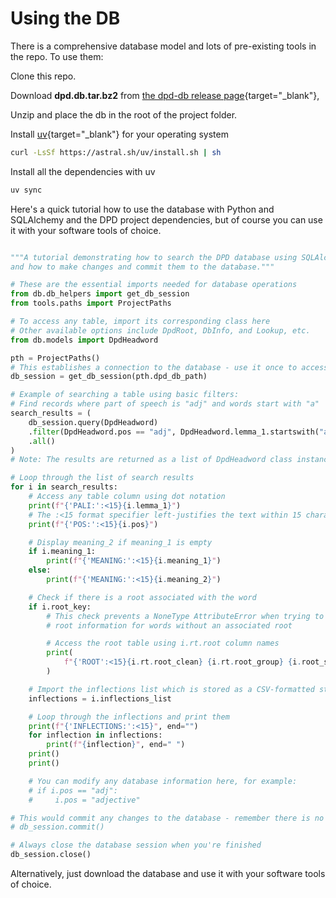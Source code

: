 # Using the DB

There is a comprehensive database model and lots of pre-existing tools in the repo. To use them:

Clone this repo.

Download **dpd.db.tar.bz2** from [the dpd-db release page](https://github.com/sasanarakkha/dpd-db-sbs/releases/latest/){target="_blank"}, 

Unzip and place the db in the root of the project folder.

Install [uv](https://astral.sh/uv/install){target="_blank"} for your operating system

```bash
curl -LsSf https://astral.sh/uv/install.sh | sh
```

Install all the dependencies with uv

```bash
uv sync
```

Here's a quick tutorial how to use the database with Python and SQLAlchemy and the DPD project dependencies, but of course you can use it with your software tools of choice. 


``` py

"""A tutorial demonstrating how to search the DPD database using SQLAlchemy,
and how to make changes and commit them to the database."""

# These are the essential imports needed for database operations
from db.db_helpers import get_db_session
from tools.paths import ProjectPaths

# To access any table, import its corresponding class here
# Other available options include DpdRoot, DbInfo, and Lookup, etc.
from db.models import DpdHeadword

pth = ProjectPaths()
# This establishes a connection to the database - use it once to access the database
db_session = get_db_session(pth.dpd_db_path)

# Example of searching a table using basic filters:
# Find records where part of speech is "adj" and words start with "a"
search_results = (
    db_session.query(DpdHeadword)
    .filter(DpdHeadword.pos == "adj", DpdHeadword.lemma_1.startswith("a"))
    .all()
)
# Note: The results are returned as a list of DpdHeadword class instances

# Loop through the list of search results
for i in search_results:
    # Access any table column using dot notation
    print(f"{'PALI:':<15}{i.lemma_1}")
    # The :<15 format specifier left-justifies the text within 15 characters
    print(f"{'POS:':<15}{i.pos}")

    # Display meaning_2 if meaning_1 is empty
    if i.meaning_1:
        print(f"{'MEANING:':<15}{i.meaning_1}")
    else:
        print(f"{'MEANING:':<15}{i.meaning_2}")

    # Check if there is a root associated with the word
    if i.root_key:
        # This check prevents a NoneType AttributeError when trying to access
        # root information for words without an associated root

        # Access the root table using i.rt.root column names
        print(
            f"{'ROOT':<15}{i.rt.root_clean} {i.rt.root_group} {i.root_sign} ({i.rt.root_meaning})"
        )

    # Import the inflections list which is stored as a CSV-formatted string
    inflections = i.inflections_list

    # Loop through the inflections and print them
    print(f"{'INFLECTIONS:':<15}", end="")
    for inflection in inflections:
        print(f"{inflection}", end=" ")
    print()
    print()

    # You can modify any database information here, for example:
    # if i.pos == "adj":
    #     i.pos = "adjective"

# This would commit any changes to the database - remember there is no undo!
# db_session.commit()

# Always close the database session when you're finished
db_session.close()
```

Alternatively, just download the database and use it with your software tools of choice. 